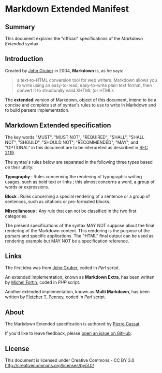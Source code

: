 Markdown Extended Manifest
==========================

Summary
-------

This document explains the "official" specifications of the *Markdown Extended*
syntax. 

Introduction
------------

Created by [John Gruber](http://daringfireball.net/projects/markdown/) in 2004, 
**Markdown** is, as he says:

>    a text-to-HTML conversion tool for web writers. Markdown allows you 
>    to write using an easy-to-read, easy-to-write plain text format, then
>	 convert it to structurally valid XHTML (or HTML).

The **extended** version of Markdown, object of this document, intend to be
a concise and complete set of syntax's rules to use to write in Markdown
and to build parsers implementation.

Markdown Extended specification
-------------------------------

The key words "MUST", "MUST NOT", "REQUIRED", "SHALL", "SHALL NOT", "SHOULD",
"SHOULD NOT", "RECOMMENDED", "MAY", and "OPTIONAL" in this document are to be
interpreted as described in [RFC 2119](http://tools.ietf.org/html/rfc2119).

The syntax's rules below are separated in the following three types based on their utility:

**Typography**
:	Rules concerning the rendering of typographic writing usages, such as bold
	text or links ; this almost concerns a word, a group of words or expressions.

**Block**
:	Rules concerning a special rendering of a sentence or a group of sentences,
	such as citations or pre-formated blocks.

**Miscellaneous**
:	Any rule that can not be classified in the two first categories.

The present specifications of the syntax MAY NOT suppose about the final
rendering of the Markdown content. This rendering is the purpose of the
*parsers* and specific applications. The "HTML" final output can be used
as rendering example but MAY NOT be a specification reference.


Links
-----

The first idea was from [John Gruber](http://daringfireball.net/), coded in *Perl* script.

An extended implementation, known as **Markdown Extra**, has been written by [Michel Fortin](http://michelf.com/),
coded in *PHP* script.

Another extended implementation, known as **Multi Markdown**, has been written by 
[Fletcher T. Penney](http://fletcherpenney.net/), coded in *Perl* script.

About
-----

The Markdown Extended specification is authored by [Pierre 
Cassat](http://github.com/pierowbmstr).

If you'd like to leave feedback, please [open an issue on
GitHub](https://github.com/markdown-extended/manifest/issues).


License
-------

This document is licensed under Creative Commons - CC BY 3.0
<http://creativecommons.org/licenses/by/3.0/>
